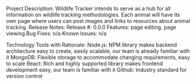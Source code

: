 Project Description: Wildlife Tracker intends to serve as a hub for all information on wildlife tracking methodologies. Each animal will have its own page where users can post images and links to resources about animal tracking. 
Release Notes:
	Release #: 0.0.0
	Features: page editing, page viewing 
	Bug Fixes: n/a
	Known Issues: n/a

Technology Tools with Rationale: 
  Node.js: NPM library makes backend architecture easy to create, easily scalable, our team is already familiar with it
  MongoDB: Flexible storage to accommodate changing requirements, easy to scale
  React: Rich and highly supported library makes frontend development easy, our team is familiar with it
  Github: Industry standard for version control

